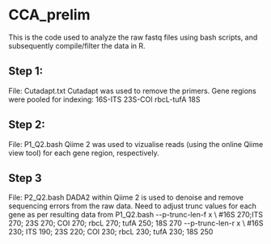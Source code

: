 # CCA_prelim
This is the code used to analyze the raw fastq files using bash scripts, and subsequently compile/filter the data in R.

## Step 1:
File: Cutadapt.txt
Cutadapt was used to remove the primers.
Gene regions were pooled for indexing:
16S-ITS
23S-COI
rbcL-tufA
18S

## Step 2:
File: P1_Q2.bash
Qiime 2 was used to vizualise reads (using the online Qiime view tool) for each gene region, respectively.

## Step 3
File: P2_Q2.bash
DADA2 within Qiime 2 is used to denoise and remove sequencing errors from the raw data.
Need to adjust trunc values for each gene as per resulting data from P1_Q2.bash
--p-trunc-len-f x \ #16S 270;ITS 270; 23S 270; COI 270; rbcL 270; tufA 250; 18S 270
--p-trunc-len-r x \ #16S 230; ITS 190; 23S 220; COI 230; rbcL 230; tufA 230; 18S 250

